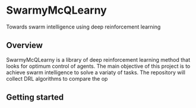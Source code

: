 # SwarmyMcQLearny
Towards swarm intelligence using deep reinforcement learning

## Overview
SwarmyMcQLearny is a library of deep reinforcement learning method that looks for optimum control of agents. The main objective of this project is to achieve swarm intelligence to solve
a variaty of tasks. The repository will collect DRL algorithms to compare the op

## Getting started

